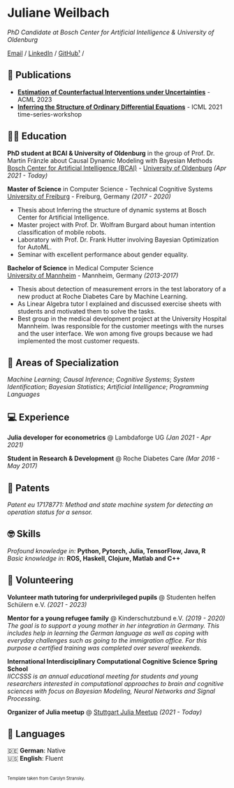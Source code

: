# Juliane Weilbach

_PhD Candidate at Bosch Center for Artificial Intelligence & University of Oldenburg_ <br>

[Email](mailto:juliane.weilbach@protonmail.com) / [LinkedIn](https://www.linkedin.com/in/juliane-weilbach/) / [GitHub¹](https://github.com/JulesBlubb/) /

## 📄 Publications
- [**Estimation of Counterfactual Interventions under Uncertainties**](https://arxiv.org/abs/2309.08332) - ACML 2023 
- [**Inferring the Structure of Ordinary Differential Equations**](https://arxiv.org/abs/2107.07345) - ICML 2021 time-series-workshop

## 🧑‍🎓 Education

**PhD student at BCAI & University of Oldenburg** in the group of Prof. Dr. Martin Fränzle about Causal Dynamic Modeling with Bayesian Methods<br>
[Bosch Center for Artificial Intelligence (BCAI)](https://www.bosch-ai.com/) - [University of Oldenburg](https://uol.de/socps/personen) _(Apr 2021 - Today)_ <br>

**Master of Science** in Computer Science - Technical Cognitive Systems<br>
[University of Freiburg](https://www.tf.uni-freiburg.de/de) - Freiburg, Germany _(2017 - 2020)_<br>
  - Thesis about Inferring the structure of dynamic systems at Bosch Center for Artificial Intelligence. <br>
  - Master project with Prof. Dr. Wolfram Burgard about human intention classification of mobile robots. <br>
  - Laboratory with Prof. Dr. Frank Hutter involving Bayesian Optimization for AutoML. <br>
  - Seminar with excellent performance about gender equality. <br>

**Bachelor of Science** in Medical Computer Science <br>
[University of Mannheim](https://www.hs-mannheim.de/imb.html) - Mannheim, Germany _(2013-2017)_<br>
  - Thesis about detection of measurement errors in the test laboratory of a new product at Roche Diabetes Care by Machine Learning. <br>
  - As Linear Algebra tutor I explained and discussed exercise sheets with students and motivated them to solve the tasks. <br>
  - Best group in the medical development project at the University Hospital Mannheim. Iwas
responsible for the customer meetings with the nurses and the user interface. We won among five groups because we had implemented the most customer requests. <br>

## 📌 Areas of Specialization
_Machine Learning_; _Causal Inference_; _Cognitive Systems_; _System Identification_; _Bayesian Statistics_; _Artificial Intelligence_; _Programming Languages_ <br>

## 💻 Experience

**Julia developer for econometrics** @ Lambdaforge UG _(Jan 2021 - Apr 2021)_ <br>

**Student in Research & Development** @ Roche Diabetes Care _(Mar 2016 - May 2017)_ <br>

## 📑 Patents
_Patent eu 17178771: Method and state machine system for detecting an operation status for a sensor._ <br>

## 🤓 Skills 
_Profound knowledge in:_ **Python, Pytorch, Julia, TensorFlow, Java, R** <br>
_Basic knowledge in:_ **ROS, Haskell, Clojure, Matlab and C++** <br>

## 👥 Volunteering

**Volunteer math tutoring for underprivileged pupils** @ Studenten helfen Schülern e.V. _(2021 - 2023)_

**Mentor for a young refugee family** @ Kinderschutzbund e.V. _(2019 - 2020)_ <br>
_The goal is to support a young mother in her integration in Germany. This includes help in learning the German language as well as coping with everyday challenges such as going to the immigration office. For this purpose a certified training was completed over several weekends._

**International Interdisciplinary Computational Cognitive Science Spring School** <br>
_IICCSSS is an annual educational meeting for students and young researchers interested in computational approaches to brain and cognitive sciences with focus on Bayesian Modeling, Neural Networks and Signal Processing._

**Organizer of Julia meetup** @ [Stuttgart Julia Meetup](https://gitlab.com/JulesBlubb20/stutt-julia/-/tree/master) _(2021 - Today)_ 

## 💬 Languages

🇩🇪 **German**: Native <br>
🇺🇸 **English**: Fluent 
<br><br>





[^1]: This link corresponds to my public private Github, whereas my PhD Github profile is a private company account (not linked here).

<sub><sup>Template taken from Carolyn Stransky.</sup></sub>

